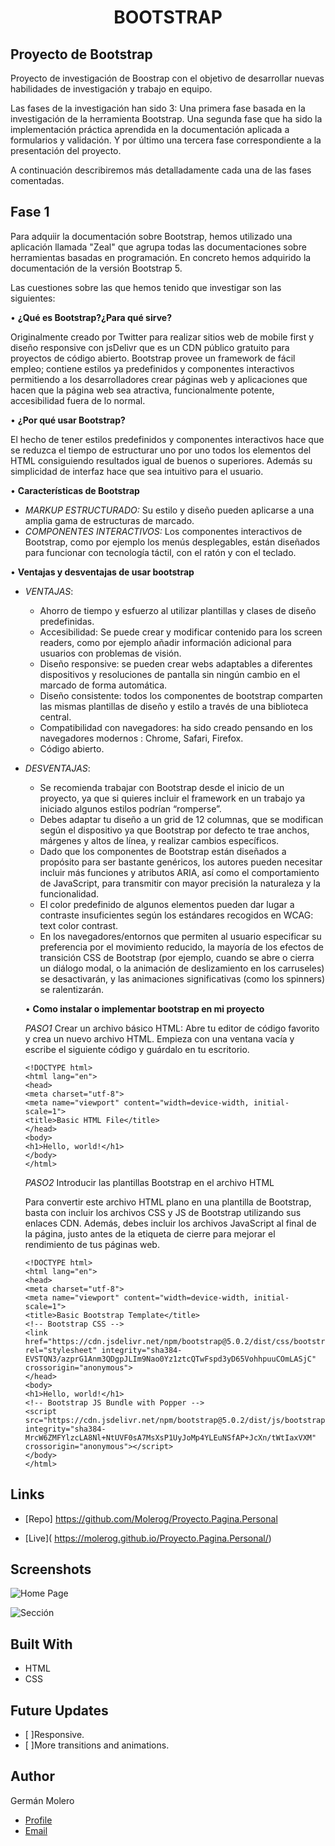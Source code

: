 <h1 align="center">BOOTSTRAP<project-name></h1>

<p align="center">

<project-description>

## Proyecto de Bootstrap

Proyecto de investigación de Boostrap con el objetivo de desarrollar nuevas habilidades de investigación y trabajo en equipo.

Las fases de la investigación han sido 3: Una primera fase basada en la investigación de la herramienta Bootstrap. Una segunda fase que ha sido la implementación práctica aprendida en la documentación aplicada a formularios y validación. Y por último una tercera fase correspondiente a la presentación del proyecto.

A continuación describiremos más detalladamente cada una de las fases comentadas.

## Fase 1

Para adquiir la documentación sobre Bootstrap, hemos utilizado una aplicación llamada "Zeal" que agrupa todas las documentaciones sobre herramientas basadas en programación. En concreto hemos adquirido la documentación de la versión Bootstrap 5.

Las cuestiones sobre las que hemos tenido que investigar son las siguientes:

•	**¿Qué es Bootstrap?¿Para qué sirve?**

Originalmente creado por Twitter para realizar sitios web de mobile first y diseño responsive con jsDelivr que es un CDN público gratuito para proyectos de código abierto.
Bootstrap provee un framework de fácil empleo; contiene estilos ya predefinidos y componentes interactivos permitiendo a los desarrolladores crear páginas web y aplicaciones que hacen que la página web sea atractiva, funcionalmente potente, accesibilidad fuera de lo normal. 

•	**¿Por qué usar Bootstrap?**

El hecho de tener estilos predefinidos y componentes interactivos hace que se reduzca el tiempo de estructurar uno por uno todos los elementos del HTML consiguiendo resultados igual de buenos o superiores. Además su simplicidad de interfaz hace que sea intuitivo para el usuario.

•	**Características de Bootstrap**
- _MARKUP ESTRUCTURADO:_ Su estilo y diseño pueden aplicarse a una amplia gama de estructuras de marcado.
- _COMPONENTES INTERACTIVOS:_ Los componentes interactivos de Bootstrap, como por ejemplo los menús desplegables, están diseñados para funcionar con tecnología táctil, con el ratón y con el teclado.

•	**Ventajas y desventajas de usar bootstrap**
- _VENTAJAS_: 
    - Ahorro de tiempo y esfuerzo al utilizar plantillas y clases de diseño predefinidas.
    - Accesibilidad: Se puede crear y modificar contenido para los screen readers, como por ejemplo añadir información adicional para usuarios con problemas de visión.
    - Diseño responsive: se pueden crear webs adaptables a diferentes dispositivos y resoluciones de pantalla sin ningún cambio en el marcado de forma automática.
    - Diseño consistente: todos los componentes de bootstrap comparten las mismas plantillas de diseño y estilo a través de una biblioteca central.
    - Compatibilidad con navegadores: ha sido creado pensando en los navegadores modernos : Chrome, Safari, Firefox.
    - Código abierto.
- _DESVENTAJAS_:
    - Se recomienda trabajar con Bootstrap desde el inicio de un proyecto, ya que si quieres incluir el framework en un trabajo ya iniciado algunos estilos podrían “romperse”. 
     - Debes adaptar tu diseño a un grid de 12 columnas, que se modifican según el dispositivo ya que Bootstrap por defecto te trae anchos, márgenes y altos de línea, y realizar cambios específicos.
     - Dado que los componentes de Bootstrap están diseñados a propósito para ser bastante genéricos, los autores pueden necesitar incluir más funciones y atributos ARIA, así como el comportamiento de JavaScript, para transmitir con mayor precisión la naturaleza y la funcionalidad.
     - El color predefinido de algunos elementos pueden dar lugar a contraste insuficientes según los estándares recogidos en WCAG: text color contrast.
     - En los navegadores/entornos que permiten al usuario especificar su preferencia por el movimiento reducido, la mayoría de los efectos de transición CSS de Bootstrap (por ejemplo, cuando se abre o cierra un diálogo modal, o la animación de deslizamiento en los carruseles) se desactivarán, y las animaciones significativas (como los spinners) se ralentizarán.

   •	**Como instalar o implementar bootstrap en mi proyecto**

   _PASO1_ Crear un archivo básico HTML:
    Abre tu editor de código favorito y crea un nuevo archivo HTML. Empieza con una ventana vacía y escribe el siguiente código y guárdalo en tu escritorio.
    
    ```
    <!DOCTYPE html>
    <html lang="en">
    <head>
    <meta charset="utf-8">
    <meta name="viewport" content="width=device-width, initial-scale=1">
    <title>Basic HTML File</title>
    </head>
    <body>
    <h1>Hello, world!</h1>
    </body>
    </html>
    ```

    _PASO2_ Introducir las plantillas Bootstrap en el archivo HTML

    Para convertir este archivo HTML plano en una plantilla de Bootstrap, basta con incluir los archivos CSS y JS de Bootstrap utilizando sus enlaces CDN. Además, debes incluir los archivos JavaScript al final de la página, justo antes de la etiqueta de cierre </body> para mejorar el rendimiento de tus páginas web.

    ```
    <!DOCTYPE html>
    <html lang="en">
    <head>
    <meta charset="utf-8">
    <meta name="viewport" content="width=device-width, initial-scale=1">
    <title>Basic Bootstrap Template</title>
    <!-- Bootstrap CSS -->
    <link href="https://cdn.jsdelivr.net/npm/bootstrap@5.0.2/dist/css/bootstrap.min.css" rel="stylesheet" integrity="sha384-EVSTQN3/azprG1Anm3QDgpJLIm9Nao0Yz1ztcQTwFspd3yD65VohhpuuCOmLASjC" crossorigin="anonymous">
    </head>
    <body>
    <h1>Hello, world!</h1>
    <!-- Bootstrap JS Bundle with Popper -->
    <script src="https://cdn.jsdelivr.net/npm/bootstrap@5.0.2/dist/js/bootstrap.bundle.min.js" integrity="sha384-MrcW6ZMFYlzcLA8Nl+NtUVF0sA7MsXsP1UyJoMp4YLEuNSfAP+JcXn/tWtIaxVXM" crossorigin="anonymous"></script>
    </body>
    </html>
    ```
    


</p>

## Links

- [Repo] https://github.com/Molerog/Proyecto.Pagina.Personal 

- [Live](<Homepage url> https://molerog.github.io/Proyecto.Pagina.Personal/)


## Screenshots

![Home Page](/fotos/Main.png "Home Page")

![Sección](/fotos/Seccion.png "Seccion")


## Built With

- HTML
- CSS

## Future Updates

- [ ]Responsive. 
- [ ]More transitions and animations. 

## Author

Germán Molero

- [Profile](https://github.com/Molerog "Germán Molero")
- [Email](mailto:moltorger@gmail.com "Hi!")

